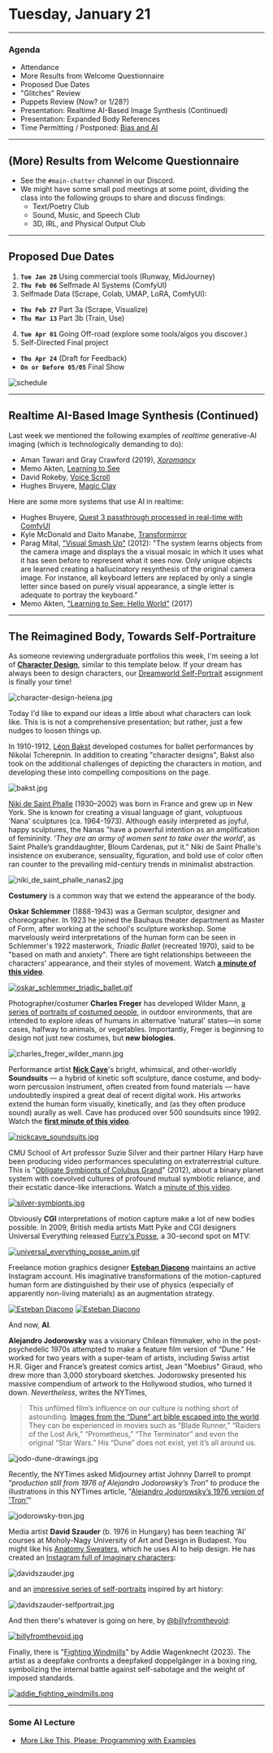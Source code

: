 # Tuesday, January 21

---

### Agenda

* Attendance
* More Results from Welcome Questionnaire
* Proposed Due Dates
* "Glitches" Review
* Puppets Review (Now? or 1/28?)
* Presentation: Realtime AI-Based Image Synthesis (Continued)
* Presentation: Expanded Body References
* Time Permitting / Postponed: [Bias and AI](https://github.com/golanlevin/lectures/tree/master/lecture_ai_bias)

---

## (More) Results from Welcome Questionnaire

* See the `#main-chatter` channel in our Discord. 
* We might have some small pod meetings at some point, dividing the class into the following groups to share and discuss findings: 
  * Text/Poetry Club
  * Sound, Music, and Speech Club
  * 3D, IRL, and Physical Output Club

---

## Proposed Due Dates

1. **`Tue Jan 28`** Using commercial tools (Runway, MidJourney)
2. **`Thu Feb 06`** Selfmade AI Systems (ComfyUI)
3. Selfmade Data (Scrape, Colab, UMAP, LoRA, ComfyUI):
  * **`Thu Feb 27`** Part 3a (Scrape, Visualize)
  * **`Thu Mar 13`** Part 3b (Train, Use)
4. **`Tue Apr 01`** Going Off-road (explore some tools/algos you discover.)
5. Self-Directed Final project
  * **`Thu Apr 24`** (Draft for Feedback) 
  * **`On or Before 05/05`** Final Show

![schedule](../syllabus/schedule.png)

---

## Realtime AI-Based Image Synthesis (Continued)

Last week we mentioned the following examples of *realtime* generative-AI imaging (which is technologically demanding to do): 

* Aman Tawari and Gray Crawford (2019), [*Xoromancy*](https://studioforcreativeinquiry.org/project/xoromancy)
* Memo Akten, [Learning to See](https://www.memo.tv/works/learning-to-see/)
* David Rokeby, [Voice Scroll](https://bmolab.artsci.utoronto.ca/?p=3454)
* Hughes Bruyere, [Magic Clay](https://www.instagram.com/p/C8QGJ2cvW-Y/?hl=en)

Here are some more systems that use AI in realtime: 

* Hughes Bruyere, [Quest 3 passthrough processed in real-time with ComfyUI](https://www.instagram.com/p/DFBWHudyG8O/)
* Kyle McDonald and Daito Manabe, [Transformirror](https://www.instagram.com/p/C4Rl0m-xXCT/)
* Parag Mital, ["Visual Smash Up"](https://www.youtube.com/watch?v=bFj-RWic4QQ&t=1200s) (2012): "The system learns objects from the camera image and displays the a visual mosaic in which it uses what it has seen before to represent what it sees now. Only unique objects are learned creating a hallucinatory resynthesis of the original camera image. For instance, all keyboard letters are replaced by only a single letter since based on purely visual appearance, a single letter is adequate to portray the keyboard."
* Memo Akten, ["Learning to See: Hello World"](https://www.memo.tv/works/learning-to-see-hello-world/) (2017)


---

## The Reimagined Body, Towards Self-Portraiture

As someone reviewing undergraduate portfolios this week, I'm seeing a lot of [**Character Design**](https://topartcollege.com/2023/08/23/how-to-make-character-designs-for-your-art-portfolio-that-will-impress-admissions-counselors/), similar to this template below. If your dream has always been to design characters, our [Dreamworld Self-Portrait](https://github.com/golanlevin/gen-ai/blob/main/assignments/assignment_1.md#17-dreamworld-self-portrait) assignment is finally your time!

![character-design-helena.jpg](img/character-design-helena.jpg)

Today I'd like to expand our ideas a little about what characters can look like. This is is not a comprehensive presentation; but rather, just a few nudges to loosen things up. 

In 1910-1912, [Léon Bakst](https://en.wikipedia.org/wiki/L%C3%A9on_Bakst) developed costumes for ballet performances by Nikolai Tcherepnin. In addition to creating "character designs", Bakst also took on the additional challenges of depicting the characters in motion, and developing these into compelling compositions on the page.

![bakst.jpg](img/bakst.jpg)

[Niki de Saint Phalle](https://nikidesaintphalle.org/) (1930–2002) was born in France and grew up in New York. She is known for creating a visual language of giant, voluptuous 'Nana' sculptures (ca. 1964-1973). Although easily interpreted as joyful, happy sculptures, the Nanas "have a powerful intention as an amplification of femininity. ‘*They are an army of women sent to take over the world*’, as Saint Phalle’s granddaughter, Bloum Cardenas, put it." Niki de Saint Phalle's insistence on exuberance, sensuality, figuration, and bold use of color often ran counter to the prevailing mid-century trends in minimalist abstraction.

![niki_de_saint_phalle_nanas2.jpg](img/niki_de_saint_phalle_nanas2.jpg)

**Costumery** is a common way that we extend the appearance of the body. 

**Oskar Schlemmer** (1888-1943) was a German sculptor, designer and choreographer. In 1923 he joined the Bauhaus theater department as Master of Form, after working at the school's sculpture workshop. Some marvelously weird interpretations of the human form can be seen in Schlemmer's 1922 masterwork, *Triadic Ballet* (recreated 1970), said to be "based on math and anxiety". There are tight relationships betweeen the characters' appearance, and their styles of movement. Watch [**a minute of this video**](https://www.youtube.com/watch?v=mHQmnumnNgo&t=102s).

[![oskar_schlemmer_triadic_ballet.gif](img/oskar_schlemmer_triadic_ballet.gif)](https://www.youtube.com/watch?v=mHQmnumnNgo&t=102s)

Photographer/costumer **Charles Freger** has developed Wilder Mann, [a series of portraits of costumed people](http://www.charlesfreger.com/portfolio/wilder-mann/), in outdoor environments, that are intended to explore ideas of humans in alternative 'natural' states—in some cases, halfway to animals, or vegetables. Importantly, Freger is beginning to design not just new costumes, but **new biologies**.

![charles_freger_wilder_mann.jpg](img/charles_freger_wilder_mann.jpg)

Performance artist [**Nick Cave**](https://www.youtube.com/watch?v=Hi5vRJWFxkE)'s bright, whimsical, and other-worldly **Soundsuits** — a hybrid of kinetic soft sculpture, dance costume, and body-worn percussion instrument, often created from found materials — have undoubtedly inspired a great deal of recent digital work. His artworks extend the human form visually, kinetically, and (as they often produce sound) aurally as well. Cave has produced over 500 soundsuits since 1992. Watch the [**first minute of this video**](https://www.youtube.com/watch?v=Hi5vRJWFxkE).

[![nickcave_soundsuits.jpg](img/nickcave_soundsuits.jpg)](https://www.youtube.com/watch?v=Hi5vRJWFxkE)

CMU School of Art professor Suzie Silver and their partner Hilary Harp have been producing video performances speculating on extraterrestrial culture. This is "[Obligate Symbionts of Colubus Grand](https://vimeo.com/37917084)" (2012), about a binary planet system with coevolved cultures of profound mutual symbiotic reliance, and their ecstatic dance-like interactions. Watch a [minute of this video](https://vimeo.com/37917084).

[![silver-symbionts.jpg](img/silver-symbionts.jpg)](https://vimeo.com/37917084)

Obviously **CGI** interpretations of motion capture make a lot of new bodies possible. In 2009, British media artists Matt Pyke and CGI designers Universal Everything released [Furry's Posse](https://vimeo.com/7467703), a 30-second spot on MTV: 

[![universal_everything_posse_anim.gif](img/universal_everything_posse_anim.gif)](https://vimeo.com/7467703)

Freelance motion graphics designer [**Esteban Diacono**](https://www.instagram.com/_estebandiacono/) maintains an active Instagram account. His imaginative transformations of the motion-captured human form are distinguished by their use of physics (especially of apparently non-living materials) as an augmentation strategy. 

[![Esteban Diacono](img/estebandiacono_anim1.gif)](https://www.instagram.com/p/BXXo9PDhQ9Y/)
[![Esteban Diacono](img/estebandiacono_anim2.gif)](https://www.instagram.com/p/BV-QESRhrOu/)

And now, **AI**.

**Alejandro Jodorowsky** was a visionary Chilean filmmaker, who in the post-psychedelic 1970s attempted to make a feature film version of “Dune.” He worked for two years with a super-team of artists, including Swiss artist H.R. Giger and France’s greatest comics artist, Jean "Moebius" Giraud, who drew more than 3,000 storyboard sketches. Jodorowsky presented his massive compendium of artwork to the Hollywood studios, who turned it down. *Nevertheless*, writes the NYTimes, 

> This unfilmed film’s influence on our culture is nothing short of astounding. [Images from the “Dune” art bible escaped into the world](https://www.iamag.co/the-art-of-jodorowskys-dune/). They can be experienced in movies such as “Blade Runner,” “Raiders of the Lost Ark,” “Prometheus,” “The Terminator” and even the original “Star Wars.” His “Dune” does not exist, yet it’s all around us.

![jodo-dune-drawings.jpg](img/jodo-dune-drawings.jpg)

Recently, the NYTimes asked Midjourney artist Johnny Darrell to prompt “*production still from 1976 of Alejandro Jodorowsky’s Tron*” to produce the illustrations in this NYTimes article, "[Alejandro Jodorowsky’s 1976 version of 'Tron'](https://www.nytimes.com/interactive/2023/01/13/opinion/jodorowsky-dune-ai-tron.html?unlocked_article_code=1.q04.m6NE.FeLY6VbnN9dB&smid=url-share)" 

![jodorowsky-tron.jpg](img/jodorowsky-tron.jpg)

Media artist **David Szauder** (b. 1976 in Hungary) has been teaching ‘AI’ courses at Moholy-Nagy University of Art and Design in Budapest. You might like his [Anatomy Sweaters](https://www.davidarielszauder.com/#/anatomy-sweaters/), which he uses AI to help design. He has created an [Instagram full of imaginary characters](https://www.instagram.com/davidszauder/): 

![davidszauder.jpg](img/davidszauder.jpg)

and an [impressive series of self-portraits](https://www.davidarielszauder.com/#/me-myself-and-ai/) inspired by art history: 

![davidszauder-selfportrait.jpg](img/davidszauder-selfportrait.jpg)

And then there's whatever is going on here, by [@billyfromthevoid](https://www.instagram.com/billyfromthevoid):

[![billyfromthevoid.jpg](img/billyfromthevoid.jpg)](https://www.instagram.com/billyfromthevoid)

Finally, there is "[Fighting Windmills](https://verse.works/series/fighting-windmills-by-addie-wagenknecht)" by Addie Wagenknecht (2023). The artist as a deepfake confronts a deepfaked doppelgänger in a boxing ring, symbolizing the internal battle against self-sabotage and the weight of imposed standards.

[![addie_fighting_windmills.png](img/addie_fighting_windmills.png)](https://verse.works/series/fighting-windmills-by-addie-wagenknecht)




---

### Some AI Lecture

* [More Like This, Please: Programming with Examples](https://golancourses.net/60120/daily-notes/unit-1/machine-learning-art/)

